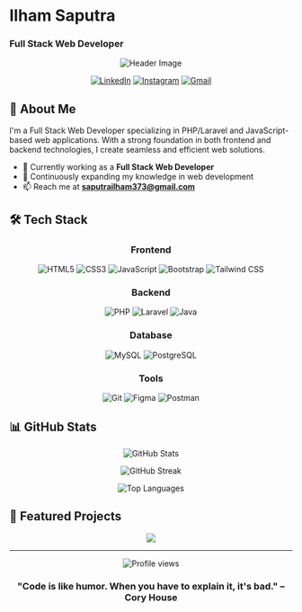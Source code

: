 # Ilham Saputra
### Full Stack Web Developer

<div align="center">
  
  ![Header Image](https://raw.githubusercontent.com/gist/patevs/b007a0e98fb216438d4cbf559fac4166/raw/88f20c9d749d756be63f22b09f3c4ac570bc5101/programming.gif)

  [![LinkedIn](https://img.shields.io/badge/LinkedIn-0077B5?style=for-the-badge&logo=linkedin&logoColor=white)](https://www.linkedin.com/in/ilham-saputra26)
  [![Instagram](https://img.shields.io/badge/Instagram-E4405F?style=for-the-badge&logo=instagram&logoColor=white)](https://www.instagram.com/ishasi__/)
  [![Gmail](https://img.shields.io/badge/Gmail-D14836?style=for-the-badge&logo=gmail&logoColor=white)](mailto:saputrailham373@gmail.com)
  
</div>

## 💼 About Me

I'm a Full Stack Web Developer specializing in PHP/Laravel and JavaScript-based web applications. With a strong foundation in both frontend and backend technologies, I create seamless and efficient web solutions.

- 🔭 Currently working as a **Full Stack Web Developer**
- 🌱 Continuously expanding my knowledge in web development
- 📫 Reach me at **saputrailham373@gmail.com**

## 🛠️ Tech Stack

<div align="center">

### Frontend
![HTML5](https://img.shields.io/badge/HTML5-E34F26?style=for-the-badge&logo=html5&logoColor=white)
![CSS3](https://img.shields.io/badge/CSS3-1572B6?style=for-the-badge&logo=css3&logoColor=white)
![JavaScript](https://img.shields.io/badge/JavaScript-F7DF1E?style=for-the-badge&logo=javascript&logoColor=black)
![Bootstrap](https://img.shields.io/badge/Bootstrap-7952B3?style=for-the-badge&logo=bootstrap&logoColor=white)
![Tailwind CSS](https://img.shields.io/badge/Tailwind_CSS-38B2AC?style=for-the-badge&logo=tailwind-css&logoColor=white)

### Backend
![PHP](https://img.shields.io/badge/PHP-777BB4?style=for-the-badge&logo=php&logoColor=white)
![Laravel](https://img.shields.io/badge/Laravel-FF2D20?style=for-the-badge&logo=laravel&logoColor=white)
![Java](https://img.shields.io/badge/Java-ED8B00?style=for-the-badge&logo=openjdk&logoColor=white)

### Database
![MySQL](https://img.shields.io/badge/MySQL-4479A1?style=for-the-badge&logo=mysql&logoColor=white)
![PostgreSQL](https://img.shields.io/badge/PostgreSQL-316192?style=for-the-badge&logo=postgresql&logoColor=white)

### Tools
![Git](https://img.shields.io/badge/Git-F05032?style=for-the-badge&logo=git&logoColor=white)
![Figma](https://img.shields.io/badge/Figma-F24E1E?style=for-the-badge&logo=figma&logoColor=white)
![Postman](https://img.shields.io/badge/Postman-FF6C37?style=for-the-badge&logo=postman&logoColor=white)

</div>

## 📊 GitHub Stats

<div align="center">
  
  ![GitHub Stats](https://github-readme-stats.vercel.app/api?username=ishasii&show_icons=true&theme=radical)
  
  ![GitHub Streak](https://github-readme-streak-stats.herokuapp.com/?user=ishasii&theme=radical)
  
  ![Top Languages](https://github-readme-stats.vercel.app/api/top-langs/?username=ishasii&layout=compact&theme=radical)
  
</div>

## 🌟 Featured Projects

<div align="center">
  
  <a href="https://github.com/ishasii/project-name">
    <img align="center" src="https://github-readme-stats.vercel.app/api/pin/?username=ishasii&repo=project-name&theme=radical" />
  </a>
  
  <!-- Add more projects as needed -->
  
</div>

---

<div align="center">
  <img src="https://komarev.com/ghpvc/?username=ishasii&style=flat-square&color=blueviolet" alt="Profile views"/>
  
  ### "Code is like humor. When you have to explain it, it's bad." – Cory House
</div>
